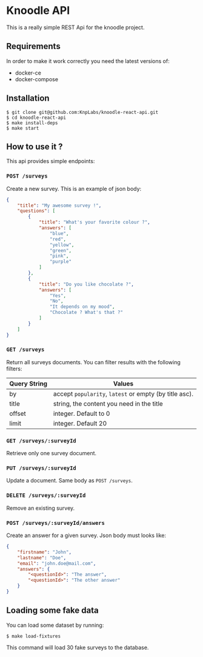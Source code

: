 Knoodle API
===========

This is a really simple REST Api for the knoodle project.

## Requirements

In order to make it work correctly you need the latest versions of:

- docker-ce
- docker-compose

## Installation

```
$ git clone git@github.com:KnpLabs/knoodle-react-api.git
$ cd knoodle-react-api
$ make install-deps
$ make start
```

## How to use it ?

This api provides simple endpoints:

### `POST /surveys`

Create a new survey. This is an example of json body:

```json
{
    "title": "My awesome survey !",
    "questions": [
        {
            "title": "What's your favorite colour ?",
            "answers": [
                "blue",
                "red",
                "yellow",
                "green",
                "pink",
                "purple"
            ]
        },
        {
            "title": "Do you like chocolate ?",
            "answers": [
                "Yes",
                "No",
                "It depends on my mood",
                "Chocolate ? What's that ?"
            ]
        }
    ]
}
```

### `GET /surveys`

Return all surveys documents. You can filter results with the following
filters:

| Query String | Values                                                 |
|--------------|--------------------------------------------------------|
| by           | accept `popularity`, `latest` or empty (by title asc). |
| title        | string, the content you need in the title              |
| offset       | integer. Default to 0                                  |
| limit        | integer. Default 20                                    |

### `GET /surveys/:surveyId`

Retrieve only one survey document.

### `PUT /surveys/:surveyId`

Update a document. Same body as `POST /surveys`.

### `DELETE /surveys/:surveyId`

Remove an existing survey.

### `POST /surveys/:surveyId/answers`

Create an answer for a given survey. Json body must looks like:

```json
{
    "firstname": "John",
    "lastname": "Doe",
    "email": "john.doe@mail.com",
    "answers": {
        "<questionId>": "The answer",
        "<questionId>": "The other answer"
    }
}
```

## Loading some fake data

You can load some dataset by running:

```
$ make load-fixtures
```

This command will load 30 fake surveys to the database.
